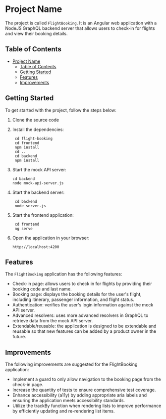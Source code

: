# Project Name

The project is called `FlightBooking`. It is an Angular web application with a NodeJS GraphQL backend server that allows users to check-in for flights and view their booking details.

## Table of Contents

- [Project Name](#project-name)
  - [Table of Contents](#table-of-contents)
  - [Getting Started](#getting-started)
  - [Features](#features)
  - [Improvements](#improvements)


## Getting Started

To get started with the project, follow the steps below:

1. Clone the source code
   
2. Install the dependencies: 
   ```
    cd flight-booking
    cd frontend
    npm install
    cd ..
    cd backend
    npm install
    ```
3. Start the mock API server:
   ```   
   cd backend
   node mock-api-server.js
   ```   
4. Start the backend server:
   ```   
    cd backend
    node server.js
   ```      
5. Start the frontend application:
   ```   
    cd frontend
    ng serve
   ```      
6. Open the application in your browser: 
   
    `http://localhost:4200`


## Features

The `FlightBooking` application has the following features:

- Check-in page: allows users to check in for flights by providing their booking code and last name.
- Booking page: displays the booking details for the user's flight, including itinerary, passenger information, and flight status.
- Authentication: verifies the user's login information against the mock API server.
- Advanced resolvers: uses more advanced resolvers in GraphQL to retrieve data from the mock API server.
- Extendable/reusable: the application is designed to be extendable and reusable so that new features can be added by a product owner in the future.

## Improvements

The following improvements are suggested for the FlightBooking application:

- Implement a guard to only allow navigation to the booking page from the check-in page.
- Increase the quantity of tests to ensure comprehensive test coverage.
- Enhance accessibility (a11y) by adding appropriate aria labels and ensuring the application meets accessibility standards.
- Utilize the trackBy function when rendering lists to improve performance by efficiently updating and re-rendering list items.
